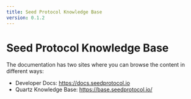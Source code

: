 ```yaml
---
title: Seed Protocol Knowledge Base
version: 0.1.2
---
```


# Seed Protocol Knowledge Base

The documentation has two sites where you can browse the content in different ways:

- Developer Docs: https://docs.seedprotocol.io
- Quartz Knowledge Base: https://base.seedprotocol.io/
